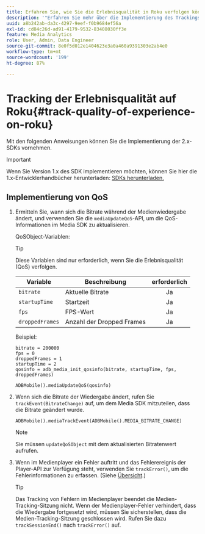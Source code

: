 ```yaml
---
title: Erfahren Sie, wie Sie die Erlebnisqualität in Roku verfolgen können.
description: '"Erfahren Sie mehr über die Implementierung des Trackings der Erlebnisqualität (QoE, QoS) mit dem Media SDK in Roku."'
uuid: a8b242ab-da3c-4297-9eef-f0b9684ef56a
exl-id: cd84c26d-ad91-4179-9532-83408030ff3e
feature: Media Analytics
role: User, Admin, Data Engineer
source-git-commit: 8e0f5d012e1404623e3a0a460a9391303e2ab4e0
workflow-type: tm+mt
source-wordcount: '199'
ht-degree: 87%

---
```


# Tracking der Erlebnisqualität auf Roku{#track-quality-of-experience-on-roku}

Mit den folgenden Anweisungen können Sie die Implementierung der 2.x-SDKs vornehmen.

>[!IMPORTANT]
>
>Wenn Sie Version 1.x des SDK implementieren möchten, können Sie hier die 1.x-Entwicklerhandbücher herunterladen: [SDKs herunterladen.](/help/sdk-implement/download-sdks.md)

## Implementierung von QoS

1. Ermitteln Sie, wann sich die Bitrate während der Medienwiedergabe ändert, und verwenden Sie die `mediaUpdateQoS`-API, um die QoS-Informationen im Media SDK zu aktualisieren.

   QoSObject-Variablen:

   >[!TIP]
   >
   >Diese Variablen sind nur erforderlich, wenn Sie die Erlebnisqualität (QoS) verfolgen.

   | Variable | Beschreibung | erforderlich |
   | --- | --- | :---: |
   | `bitrate` | Aktuelle Bitrate | Ja |
   | `startupTime` | Startzeit | Ja |
   | `fps` | FPS-Wert | Ja |
   | `droppedFrames` | Anzahl der Dropped Frames | Ja |

   Beispiel:

   ```
   bitrate = 200000
   fps = 0
   droppedFrames = 1
   startupTime = 2
   qosinfo = adb_media_init_qosinfo(bitrate, startupTime, fps, droppedFrames)
   
   ADBMobile().mediaUpdateQoS(qosinfo)
   ```

   <!--
    QoS object creation:

    ```
    qosInfo=adb_media_init_qosinfo()
    qosInfo.bitrate = 200000
    qosInfo.fps = 0
    qosInfo.droppedFrames = 1
    qosInfo.startupTime = 2
    ```
    -->

1. Wenn sich die Bitrate der Wiedergabe ändert, rufen Sie `trackEvent(BitrateChange)` auf, um dem Media SDK mitzuteilen, dass die Bitrate geändert wurde.

   ```
   ADBMobile().mediaTrackEvent(ADBMobile().MEDIA_BITRATE_CHANGE)
   ```

   >[!NOTE]
   >
   >Sie müssen `updateQoSObject` mit dem aktualisierten Bitratenwert aufrufen.

   <!--
    ```
    qosContextData = {}
    ADBMobile().mediaTrackEvent(MEDIA_BITRATE_CHANGE, qosInfo, qosContextData)
    ```

    >[!IMPORTANT]
    >
    >Update the QoS object and call the bitrate change event on every bitrate change. This provides the most accurate QoS data.
    -->

1. Wenn im Medienplayer ein Fehler auftritt und das Fehlerereignis der Player-API zur Verfügung steht, verwenden Sie `trackError()`, um die Fehlerinformationen zu erfassen. (Siehe [Übersicht](/help/sdk-implement/track-errors/track-errors-overview.md).)

   >[!TIP]
   >
   >Das Tracking von Fehlern im Medienplayer beendet die Medien-Tracking-Sitzung nicht. Wenn der Medienplayer-Fehler verhindert, dass die Wiedergabe fortgesetzt wird, müssen Sie sicherstellen, dass die Medien-Tracking-Sitzung geschlossen wird. Rufen Sie dazu `trackSessionEnd()` nach `trackError()` auf.
